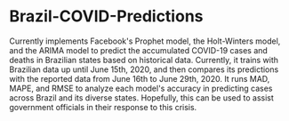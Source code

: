 # Brazil-COVID-Predictions

Currently implements Facebook's Prophet model, the Holt-Winters model, and the ARIMA model to predict the accumulated COVID-19 cases and deaths in Brazilian states based on historical data. Currently, it trains with Brazilian data up until June 15th, 2020, and then compares its predictions with the reported data from June 16th to June 29th, 2020. It runs MAD, MAPE, and RMSE to analyze each model's accuracy in predicting cases across Brazil and its diverse states. Hopefully, this can be used to assist government officials in their response to this crisis.
